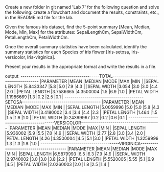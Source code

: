 Create a new folder in git named 'Lab 7' for the following question and solve the following: create a flowchart and document the results, constraints, etc., in the README.md file for the lab.

Given the famous iris dataset, find the 5-point summary [Mean, Median, Mode, Min, Max] for the attributes: SepalLengthCm, SepalWidthCm, PetalLengthCm, PetalWidthCm.

Once the overall summary statistics have been calculated, identify the summary statistics for each Species of iris flower [Iris-setosa, Iris-versicolor, Iris-virginica].

Present your results in the appropriate format and write the results in a file.

output:
----------------------------------------TOTAL----------------------------------------
|PARAMETER    |MEAN         |MEDIAN       |MODE         |MAX          |MIN          |
|SEPAL LENGTH |5.8433347    |5.8          |5.0          |7.9          |4.3          |
|SEPAL WIDTH  |3.054        |3.0          |3.0          |4.4          |2.0          |
|PETAL LENGTH |3.7586665    |4.3500004    |1.5          |6.9          |1.0          |
|PETAL WIDTH  |1.1986669    |1.3          |0.2          |2.5          |0.1          |
----------------------------------------SETOSA----------------------------------------
|PARAMETER    |MEAN         |MEDIAN       |MODE         |MAX          |MIN          |
|SEPAL LENGTH |5.0059996    |5.0          |5.0          |5.8          |4.3          |
|SEPAL WIDTH  |3.4180002    |3.4          |3.4          |4.4          |2.3          |
|PETAL LENGTH |1.464        |1.5          |1.5          |1.9          |1.0          |
|PETAL WIDTH  |0.24399997   |0.2          |0.2          |0.6          |0.1          |
----------------------------------------VERSICOLOR----------------------------------------
|PARAMETER    |MEAN         |MEDIAN       |MODE         |MAX          |MIN          |
|SEPAL LENGTH |5.936002     |5.9          |5.5          |7.0          |4.9          |
|SEPAL WIDTH  |2.77         |2.8          |3.0          |3.4          |2.0          |
|PETAL LENGTH |4.26         |4.3500004    |4.5          |5.1          |3.0          |
|PETAL WIDTH  |1.3259999    |1.3          |1.3          |1.8          |1.0          |
----------------------------------------VIRGINICA----------------------------------------
|PARAMETER    |MEAN         |MEDIAN       |MODE         |MAX          |MIN          |
|SEPAL LENGTH |6.5879993    |6.5          |6.3          |7.9          |4.9          |
|SEPAL WIDTH  |2.9740002    |3.0          |3.0          |3.8          |2.2          |
|PETAL LENGTH |5.5520005    |5.55         |5.1          |6.9          |4.5          |
|PETAL WIDTH  |2.0260003    |2.0          |1.8          |2.5          |1.4          |


